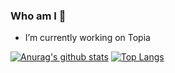 ### Who am I 👋
- I’m currently working on Topia

[![Anurag's github stats](https://github-readme-stats.vercel.app/api?username=vangjvn)](https://github.com/anuraghazra/github-readme-stats)
[![Top Langs](https://github-readme-stats.vercel.app/api/top-langs/?username=vangjvn&layout=compact)](https://github.com/anuraghazra/github-readme-stats)


<!--
**vangjvn/vangjvn** is a ✨ _special_ ✨ repository because its `README.md` (this file) appears on your GitHub profile.

Here are some ideas to get you started:

- 🔭 I’m currently working on ...
- 🌱 I’m currently learning ...
- 👯 I’m looking to collaborate on ...
- 🤔 I’m looking for help with ...
- 💬 Ask me about ...
- 📫 How to reach me: ...
- 😄 Pronouns: ...
- ⚡ Fun fact: ...
-->
